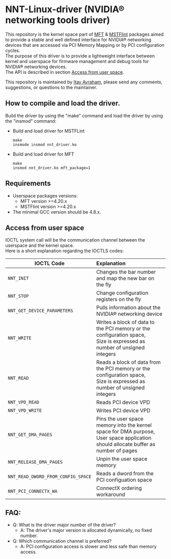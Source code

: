# NNT-Linux-driver (NVIDIA® networking tools driver)
This repository is the kernel space part of [MFT](https://network.nvidia.com/products/adapter-software/firmware-tools/) & [MSTFlint](https://github.com/Mellanox/mstflint) packages aimed to provide a stable and well defined interface for NVIDIA® networking devices that are accessed via PCI Memory Mapping or by PCI configuration cycles.<br/>
The purpose of this driver is to provide a lightweight interface between kernel and userspace for firmware management and debug tools for NVIDIA® networking devices.<br/>
The API is described in section [Access from user space](#access-from-user-space).

This repository is maintained by [Itay Avraham](mailto:itayavr@nvidia.com?subject=[GitHub]%20NNT%20Linux%20driver), please send any comments, suggestions, or questions to the maintainer.

## How to compile and load the driver.
Build the driver by using the "make" command and load the driver by using the "insmod" command:<br/>
- Build and load driver for MSTFLint

  ```
  make
  insmode insmod nnt_driver.ko
  ```

- Build and load driver for MFT

  ```
  make
  insmod nnt_driver.ko mft_package=1
  ```
 
## Requirements

- Userspace packages versions:
  - MFT version >=4.20.x
  - MSTFlint version >=4.20.x
- The minimal GCC version should be 4.8.x.

## Access from user space<br/>
IOCTL system call will be the communication channel between the userspace and the kernel space.<br/>
Here is a short explanation regarding the IOCTLS codes:<br/>


| IOCTL Code                         | Explanation                                            |
| ---------------------------------- | :-----------------------------------------------------|
| `NNT_INIT`                         | Changes the bar number and map the new bar on the fly |
| `NNT_STOP`                         | Change configuration registers on the fly             |
| `NNT_GET_DEVICE_PARAMETERS`        | Pulls information about the NVIDIA® networking device |
| `NNT_WRITE`                        | Writes a block of data to the PCI memory or the configuration space,<br/> Size is expressed as number of unsigned integers  |
| `NNT_READ`                         | Reads a block of data from the PCI memory or the configuration space,<br/> Size is expressed as number of unsigned integers |
| `NNT_VPD_READ`                     | Reads PCI device VPD                                     |
| `NNT_VPD_WRITE`                    | Writes PCI device VPD                                    |
| `NNT_GET_DMA_PAGES`                | Pins the user space memory into the kernel space for DMA purpose,<br/> User space application should allocate buffer as number of pages |
| `NNT_RELEASE_DMA_PAGES`            | Unpin the user space memory                              |
| `NNT_READ_DWORD_FROM_CONFIG_SPACE` | Reads a dword from the PCI configuation space             |
| `NNT_PCI_CONNECTX_WA`              | ConnectX ordering workaround                             |


## FAQ:
- Q: What is the driver major number of the driver?<br/>
  - A: The driver's major version is allocated dynamically, no fixed number.<br/>
- Q: Which communication channel is preferred?<br>
  - A: PCI configuration access is slower and less safe than memory access.<br/>
